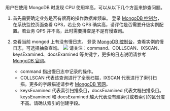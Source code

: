 
用户在使用 MongoDB 时发现 CPU 使用率高，可以从以下几个方面来排查问题。<br>
1. 首先需要确定业务是否有很高的操作数据库频率。
登录 [MongoDB 控制台](https://console.cloud.tencent.com/mongodb)，在系统监控页面查看 QPS，若业务 QPS 确实高，请评估是否需要升级实例配置。若业务 QPS 并不高，此时需要排查是不是有慢查询。

2. 查看当前 mongod 上有没有慢日志。
登录 [MongoDB 控制台](https://console.cloud.tencent.com/mongodb)，查看实例的慢日志，可选择抽象查询。
![](https://main.qcloudimg.com/raw/c3e4fdf651defddff01ba3a115ee8b32.png)
请关注：command、COLLSCAN、IXSCAN、keysExamined、docsExamined 等关键字，更多的日志说明请参考 [MongoDB 官网](https://docs.mongodb.com/manual/reference/log-messages/index.html)。
   - command 指出慢日志中记录的操作。<br>
   - COLLSCAN 代表该查询进行了全表扫描，IXSCAN 代表进行了索引扫描。更多的字段描述请参考 [MongoDB 官网](https://docs.mongodb.com/manual/reference/explain-results/index.html)。<br>
   - keysExamined 代表索引扫描条目，docsExamined 代表文档扫描条目。keysExamined 和 docsExamined 越大代表没有建索引或者索引的区分度不高。请确认索引的创建字段。<br>


